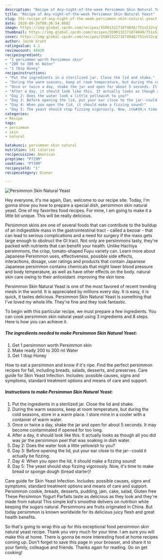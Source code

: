 ```yaml
---
description: "Recipe of Any-night-of-the-week Persimmon Skin Natural Yeast"
title: "Recipe of Any-night-of-the-week Persimmon Skin Natural Yeast"
slug: 591-recipe-of-any-night-of-the-week-persimmon-skin-natural-yeast
date: 2020-08-26T00:36:54.860Z
image: https://img-global.cpcdn.com/recipes/5590132271874048/751x532cq70/persimmon-skin-natural-yeast-recipe-main-photo.jpg
thumbnail: https://img-global.cpcdn.com/recipes/5590132271874048/751x532cq70/persimmon-skin-natural-yeast-recipe-main-photo.jpg
cover: https://img-global.cpcdn.com/recipes/5590132271874048/751x532cq70/persimmon-skin-natural-yeast-recipe-main-photo.jpg
author: Jacob Grant
ratingvalue: 4.1
reviewcount: 48420
recipeingredient:
- "1 persimmon worth Persimmon skin"
- "200 to 300 ml Water"
- "1 tbsp Honey"
recipeinstructions:
- "Put the ingredients in a sterilized jar. Close the lid and shake."
- "During the warm seasons, keep at room temperature, but during the cold seasons, store in a warm place. I store mine in a cooler with a container of warm water."
- "Once or twice a day, shake the jar and open for about 5 seconds. It may become contaminated if opened for too long."
- "After a day, it should look like this. It actually looks as though all you did was jar the persimmon peel that was soaking in dish water."
- "Day 2: Does the water look a little yellowish to you?"
- "Day 3: Before opening the lid, put your ear close to the jar--could it actually be fizzing."
- "Day 4: When you open the lid, it should make a fizzing sound!"
- "Day 5: The yeast should stop fizzing vigorously. Now, it&#39;s time to make bread or sponge dough (bread starter)!"
categories:
- Recipe
tags:
- persimmon
- skin
- natural

katakunci: persimmon skin natural 
nutrition: 141 calories
recipecuisine: American
preptime: "PT29M"
cooktime: "PT39M"
recipeyield: "1"
recipecategory: Dinner

---
```



![Persimmon Skin Natural Yeast](https://img-global.cpcdn.com/recipes/5590132271874048/751x532cq70/persimmon-skin-natural-yeast-recipe-main-photo.jpg)

Hey everyone, it's me again, Dan, welcome to our recipe site. Today, I'm gonna show you how to prepare a special dish, persimmon skin natural yeast. One of my favorites food recipes. For mine, I am going to make it a little bit unique. This will be really delicious.

Persimmon skins are one of several foods that can contribute to the buildup of an indigestible mass in the gastrointestinal tract - called a bezoar - that can lead to serious complications and a need for surgery if the mass gets large enough to obstruct the GI tract. Not only are persimmons tasty, they&#39;re packed with nutrients that can benefit your health. Unlike Hachiya persimmons, the crisp, tomato-shaped Fuyu variety can. Learn more about Japanese Persimmon uses, effectiveness, possible side effects, interactions, dosage, user ratings and products that contain Japanese Japanese persimmon contains chemicals that might lower blood pressure and body temperature, as well as have other effects on the body. natural skin care owing to their antioxidant. improving the skin tone.

Persimmon Skin Natural Yeast is one of the most favored of recent trending meals in the world. It is appreciated by millions every day. It is easy, it is quick, it tastes delicious. Persimmon Skin Natural Yeast is something that I've loved my whole life. They're fine and they look fantastic.


To begin with this particular recipe, we must prepare a few ingredients. You can cook persimmon skin natural yeast using 3 ingredients and 8 steps. Here is how you can achieve it.

<!--inarticleads1-->

##### The ingredients needed to make Persimmon Skin Natural Yeast:

1. Get 1 persimmon worth Persimmon skin
1. Make ready 200 to 300 ml Water
1. Get 1 tbsp Honey


How to eat a persimmon and know if it&#39;s ripe. Find the perfect persimmon recipes for fall, including breads, salads, desserts, and preserves. Care guide for Skin Yeast Infection. Includes: possible causes, signs and symptoms, standard treatment options and means of care and support. 

<!--inarticleads2-->

##### Instructions to make Persimmon Skin Natural Yeast:

1. Put the ingredients in a sterilized jar. Close the lid and shake.
1. During the warm seasons, keep at room temperature, but during the cold seasons, store in a warm place. I store mine in a cooler with a container of warm water.
1. Once or twice a day, shake the jar and open for about 5 seconds. It may become contaminated if opened for too long.
1. After a day, it should look like this. It actually looks as though all you did was jar the persimmon peel that was soaking in dish water.
1. Day 2: Does the water look a little yellowish to you?
1. Day 3: Before opening the lid, put your ear close to the jar--could it actually be fizzing.
1. Day 4: When you open the lid, it should make a fizzing sound!
1. Day 5: The yeast should stop fizzing vigorously. Now, it&#39;s time to make bread or sponge dough (bread starter)!


Care guide for Skin Yeast Infection. Includes: possible causes, signs and symptoms, standard treatment options and means of care and support. Persimmon cookie, breads, desserts, pudding, jam, cake, salad, Gluten free These Persimmon Yogurt Parfaits taste as delicious as they look and they&#39;re made from natural This simple kid&#39;s smoothie delivers on nutrition while keeping the sugars natural. Persimmons are fruits originated in China. But today persimmon is known worldwide for its delicious juicy flesh and great health benefits. 

So that's going to wrap this up for this exceptional food persimmon skin natural yeast recipe. Thank you very much for your time. I am sure you will make this at home. There is gonna be more interesting food at home recipes coming up. Don't forget to save this page in your browser, and share it to your family, colleague and friends. Thanks again for reading. Go on get cooking!
